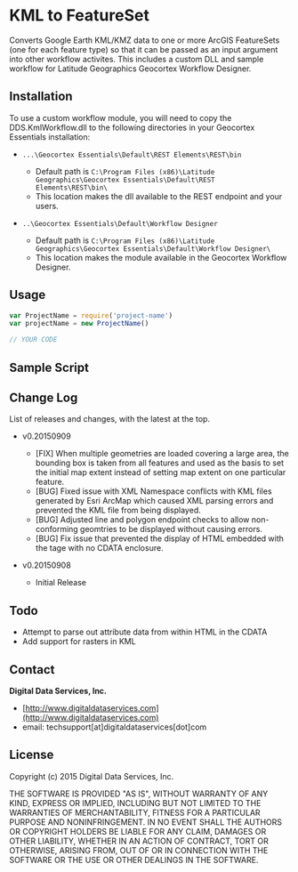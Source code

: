 # KML to FeatureSet

Converts Google Earth KML/KMZ data to one or more ArcGIS FeatureSets (one for each feature type) so that it can be passed as an input argument into other workflow activites. This includes a custom DLL and sample workflow for Latitude Geographics Geocortex Workflow Designer.

## Installation

To use a custom workflow module, you will need to copy the DDS.KmlWorkflow.dll to the following directories in your Geocortex Essentials installation:

- `...\Geocortex Essentials\Default\REST Elements\REST\bin`
  - Default path is `C:\Program Files (x86)\Latitude Geographics\Geocortex Essentials\Default\REST Elements\REST\bin\`
  - This location makes the dll available to the REST endpoint and your users.

- `..\Geocortex Essentials\Default\Workflow Designer`
  - Default path is `C:\Program Files (x86)\Latitude Geographics\Geocortex Essentials\Default\Workflow Designer\`
  - This location makes the module available in the Geocortex Workflow Designer.



## Usage

```javascript
var ProjectName = require('project-name')
var projectName = new ProjectName()

// YOUR CODE
```

## Sample Script

## Change Log

List of releases and changes, with the latest at the top.

- v0.20150909
  - [FIX] When multiple geometries are loaded covering a large area, the bounding box is taken from all features and used as the basis to set the initial map extent instead of setting map extent on one particular feature.
  - [BUG] Fixed issue with XML Namespace conflicts with KML files generated by Esri ArcMap which caused XML parsing errors and prevented the KML file from being displayed.
  - [BUG] Adjusted line and polygon endpoint checks to allow non-conforming geomtries to be displayed without causing errors.
  - [BUG] Fix issue that prevented the display of HTML embedded with the <DESCRIPTION> tage with no CDATA enclosure. 

- v0.20150908
  - Initial Release

## Todo

- Attempt to parse out attribute data from within HTML in the CDATA
- Add support for rasters in KML

## Contact

**Digital Data Services, Inc.**

- [http://www.digitaldataservices.com](http://www.digitaldataservices.com)
- email: techsupport[at]digitaldataservices[dot]com

## License

Copyright (c) 2015 Digital Data Services, Inc.

THE SOFTWARE IS PROVIDED "AS IS", WITHOUT WARRANTY OF ANY KIND, EXPRESS OR
IMPLIED, INCLUDING BUT NOT LIMITED TO THE WARRANTIES OF MERCHANTABILITY,
FITNESS FOR A PARTICULAR PURPOSE AND NONINFRINGEMENT. IN NO EVENT SHALL THE
AUTHORS OR COPYRIGHT HOLDERS BE LIABLE FOR ANY CLAIM, DAMAGES OR OTHER
LIABILITY, WHETHER IN AN ACTION OF CONTRACT, TORT OR OTHERWISE, ARISING FROM,
OUT OF OR IN CONNECTION WITH THE SOFTWARE OR THE USE OR OTHER DEALINGS IN THE
SOFTWARE.
